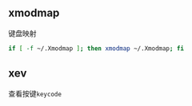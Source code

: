 ## xmodmap 
键盘映射
```bash
if [ -f ~/.Xmodmap ]; then xmodmap ~/.Xmodmap; fi
```
## xev
查看按键`keycode`
<!--stackedit_data:
eyJoaXN0b3J5IjpbMjE0MzYwNTY3Ml19
-->
